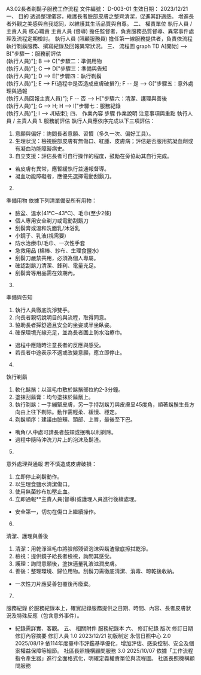 A3.02長者剃鬍子服務工作流程
文件編號： D-003-01
生效日期： 2023/12/21
一、 目的
透過整理儀容，維護長者臉部皮膚之整齊清潔，促進其舒適感。
增進長者外觀之美感與自我認同，以維護其生活品質與自尊。
二、 權責單位
執行人員 / 主責人員
核心職責
主責人員 (督導)
擔任監督者，負責服務品質督導、異常事件處理及流程定期檢討。
執行人員 (照顧服務員)
擔任第一線服務提供者，負責依流程執行剃鬍服務、撰寫紀錄及回報異常狀況。
三、 流程圖
graph TD    A[開始] --> B["步驟一：服務前評估<br>(執行人員)"];    B --> C["步驟二：準備用物<br>(執行人員)"];    C --> D["步驟三：準備與告知<br>(執行人員)"];    D --> E["步驟四：執行剃鬍<br>(執行人員)"];    E --> F{過程中是否造成皮膚破損?};    F -- 是 --> G["步驟五：意外處理與通報<br>(執行人員回報主責人員)"];    F -- 否 --> H["步驟六：清潔、護理與善後<br>(執行人員)"];    G --> H;    H --> I["步驟七：服務紀錄<br>(執行人員)"];    I --> J[結束];
四、 作業內容
步驟
作業說明
注意事項與重點
執行人員 / 主責人員
1.
服務前評估
執行人員應依序完成以下三項評估：
1. 意願與偏好：詢問長者意願、習慣（多久一次、偏好工具）。
2. 生理狀況：檢視臉部皮膚有無傷口、紅腫、皮膚病；評估是否服用抗凝血劑或有凝血功能障礙病史。
3. 自立支援：評估長者可自行操作的程度，鼓勵在旁協助其自行完成。
- 若皮膚有異常，應暫緩執行並通報督導。
- 凝血功能障礙者，應優先選擇電動刮鬍刀。
2.
準備用物
依據下列清單備妥所有用物：
- 臉盆、溫水(41℃~43℃)、毛巾(至少2條)
- 個人專用安全剃刀或電動刮鬍刀
- 刮鬍膏或溫和洗面乳/沐浴乳
- 小鏡子、乳液(視需要)
- 防水治療巾/毛巾、一次性手套
- 急救用品 (棉棒、紗布、生理食鹽水)
- 刮鬍刀嚴禁共用，必須為個人專屬。
- 確認刮鬍刀清潔、鋒利、電量充足。
- 刮鬍膏等用品需在效期內。
3.
準備與告知
1. 執行人員徹底洗淨雙手。
2. 向長者親切說明目的與流程，取得同意。
3. 協助長者採舒適且安全的坐姿或半坐臥姿。
4. 確保環境光線充足，並為長者圍上防水治療巾。
- 過程中應隨時注意長者的反應與感受。
- 若長者中途表示不適或改變意願，應立即停止。
4.
執行剃鬍
1. 軟化鬍鬚：以溫毛巾敷於鬍鬚部位約2-3分鐘。
2. 塗抹刮鬍膏：均勻塗抹於鬍鬚上。
3. 執行剃鬍：一手繃緊皮膚，另一手持刮鬍刀與皮膚呈45度角，順著鬍鬚生長方向由上往下剃除。動作需輕柔、緩慢、穩定。
4. 剃鬍順序：建議由臉頰、頸部、上唇，最後至下巴。
- 嘴角/人中處可請長者鼓頰或抿嘴以利剃除。
- 過程中隨時沖洗刀片上的泡沫及鬍渣。
5.
意外處理與通報
若不慎造成皮膚破損：
1. 立即停止剃鬍動作。
2. 以生理食鹽水清潔傷口。
3. 使用無菌紗布加壓止血。
4. 立即通報**主責人員(督導)或護理人員進行後續處理。
- 安全第一，切勿在傷口上繼續操作。
6.
清潔、護理與善後
1. 清潔：用乾淨溫毛巾將臉部殘留泡沫與鬍渣徹底擦拭乾淨。
2. 檢視：提供鏡子給長者檢視，詢問其感受。
3. 護理：詢問意願後，塗抹適量乳液滋潤皮膚。
4. 善後：整理環境、歸位用物。刮鬍刀需徹底清潔、消毒、晾乾後收納。
- 一次性刀片應妥善包覆後再廢棄。
7.
服務紀錄
於服務紀錄本上，確實記錄服務提供之日期、時間、內容、長者皮膚狀況及特殊反應（包含意外事件）。
- 紀錄需詳實、客觀。
五、 相關附件
服務紀錄本
六、 修訂紀錄
版次
修訂日期
修訂內容摘要
修訂人員
1.0
2023/12/21
初版制定
永信日照中心
2.0
2025/08/19
依114年度臺中市評鑑基準優化，增加評估、感染控制、安全及個案權益保障等細節。
社區長照機構顧問服務
3.0
2025/10/07
依據「工作流程指令產生器」進行全面格式化，明確定義權責單位與流程圖。
社區長照機構顧問服務
